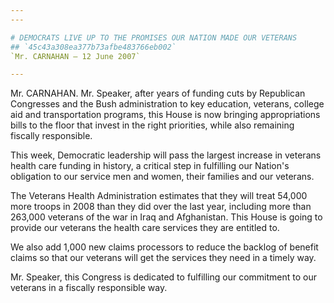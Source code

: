 ```yaml
---
---

# DEMOCRATS LIVE UP TO THE PROMISES OUR NATION MADE OUR VETERANS
## `45c43a308ea377b73afbe483766eb002`
`Mr. CARNAHAN — 12 June 2007`

---
```



Mr. CARNAHAN. Mr. Speaker, after years of funding cuts by Republican 
Congresses and the Bush administration to key education, veterans, 
college aid and transportation programs, this House is now bringing 
appropriations bills to the floor that invest in the right priorities, 
while also remaining fiscally responsible.

This week, Democratic leadership will pass the largest increase in 
veterans health care funding in history, a critical step in fulfilling 
our Nation's obligation to our service men and women, their families 
and our veterans.

The Veterans Health Administration estimates that they will treat 
54,000 more troops in 2008 than they did over the last year, including 
more than 263,000 veterans of the war in Iraq and Afghanistan. This 
House is going to provide our veterans the health care services they 
are entitled to.

We also add 1,000 new claims processors to reduce the backlog of 
benefit claims so that our veterans will get the services they need in 
a timely way.

Mr. Speaker, this Congress is dedicated to fulfilling our commitment 
to our veterans in a fiscally responsible way.
